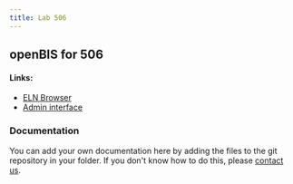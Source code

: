 ```yaml
---
title: Lab 506
---
```


## openBIS for 506

#### Links:
- [ELN Browser](https://openbis-empa-lab506.ethz.ch/)
- [Admin interface](https://openbis-empa-lab506.ethz.ch/openbis/webapp/openbis-ng-ui)

### Documentation

You can add your own documentation here by adding the files to the git repository in your folder.
If you don't know how to do this, please [contact us](/documentation/openbis/getting-started/support/).

